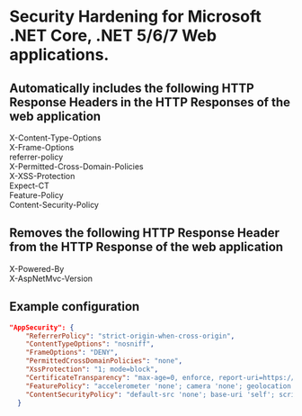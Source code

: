 # Security Hardening for Microsoft .NET Core, .NET 5/6/7 Web applications.

## Automatically includes the following HTTP Response Headers in the HTTP Responses of the web application

X-Content-Type-Options  
X-Frame-Options  
referrer-policy  
X-Permitted-Cross-Domain-Policies  
X-XSS-Protection  
Expect-CT  
Feature-Policy  
Content-Security-Policy  

## Removes the following HTTP Response Header from the HTTP Response of the web application
X-Powered-By  
X-AspNetMvc-Version  

## Example configuration

```json
"AppSecurity": {
    "ReferrerPolicy": "strict-origin-when-cross-origin",
    "ContentTypeOptions": "nosniff",
    "FrameOptions": "DENY",
    "PermittedCrossDomainPolicies": "none",
    "XssProtection": "1; mode=block",
    "CertificateTransparency": "max-age=0, enforce, report-uri=https://example.report-uri.com/r/d/ct/enforce",
    "FeaturePolicy": "accelerometer 'none'; camera 'none'; geolocation 'none'; gyroscope 'none'; magnetometer 'none'; microphone 'none'; payment 'none'; usb 'none'",
    "ContentSecurityPolicy": "default-src 'none'; base-uri 'self'; script-src 'self' 'unsafe-inline' 'unsafe-eval' https://*.some-page.com https://*.tv-page.tv https://*.tools.net ; style-src 'self' 'unsafe-inline' https://*.cloudflare.com; img-src 'self'  data: https://*.data-page.net; font-src 'self' data:; connect-src 'self' https://dc.services.visualstudio.com; media-src 'self' data: https://*.data-page.tv; frame-src 'self' https://*.tv-page.tv; frame-ancestors 'self';"
  }
```